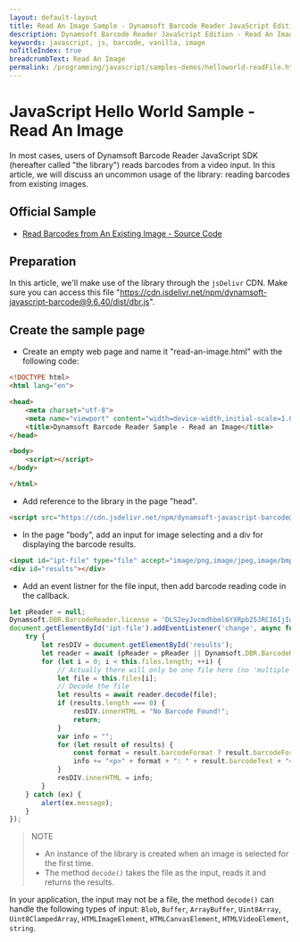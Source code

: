 ```yaml
---
layout: default-layout
title: Read An Image Sample - Dynamsoft Barcode Reader JavaScript Edition
description: Dynamsoft Barcode Reader JavaScript Edition - Read An Image
keywords: javascript, js, barcode, vanilla, image
noTitleIndex: true
breadcrumbText: Read An Image
permalink: /programming/javascript/samples-demos/helloworld-readFile.html
---
```


# JavaScript Hello World Sample - Read An Image

In most cases, users of Dynamsoft Barcode Reader JavaScript SDK (hereafter called "the library") reads barcodes from a video input. In this article, we will discuss an uncommon usage of the library: reading barcodes from existing images.

## Official Sample

* <a target = "_blank" href="https://github.com/Dynamsoft/barcode-reader-javascript-samples/blob/9.x/1.hello-world/2.read-an-image.html">Read Barcodes from An Existing Image - Source Code</a>

## Preparation

In this article, we'll make use of the library through the `jsDelivr` CDN. Make sure you can access this file "https://cdn.jsdelivr.net/npm/dynamsoft-javascript-barcode@9.6.40/dist/dbr.js".

## Create the sample page

* Create an empty web page and name it "read-an-image.html" with the following code:

```html
<!DOCTYPE html>
<html lang="en">

<head>
    <meta charset="utf-8">
    <meta name="viewport" content="width=device-width,initial-scale=1.0">
    <title>Dynamsoft Barcode Reader Sample - Read an Image</title>
</head>

<body>
    <script></script>
</body>

</html>
```

* Add reference to the library in the page "head".

```html
<script src="https://cdn.jsdelivr.net/npm/dynamsoft-javascript-barcode@9.6.40/dist/dbr.js"></script>
```

* In the page "body", add an input for image selecting and a div for displaying the barcode results.

```html
<input id="ipt-file" type="file" accept="image/png,image/jpeg,image/bmp,image/gif">
<div id="results"></div>
```

* Add an event listner for the file input, then add barcode reading code in the callback.

```javascript
let pReader = null;
Dynamsoft.DBR.BarcodeReader.license = 'DLS2eyJvcmdhbml6YXRpb25JRCI6IjIwMDAwMSJ9';
document.getElementById('ipt-file').addEventListener('change', async function() {
    try {
        let resDIV = document.getElementById('results');
        let reader = await (pReader = pReader || Dynamsoft.DBR.BarcodeReader.createInstance());
        for (let i = 0; i < this.files.length; ++i) {
            // Actually there will only be one file here (no 'multiple' attribute)
            let file = this.files[i];
            // Decode the file
            let results = await reader.decode(file);
            if (results.length === 0) {
                resDIV.innerHTML = "No Barcode Found!";
                return;
            }
            var info = "";
            for (let result of results) {
                const format = result.barcodeFormat ? result.barcodeFormatString : result.barcodeFormatString_2;
                info += "<p>" + format + ": " + result.barcodeText + "</p>";
            }
            resDIV.innerHTML = info;
        }
    } catch (ex) {
        alert(ex.message);
    }
});
```

> NOTE
>  
> * An instance of the library is created when an image is selected for the first time.
> * The method `decode()` takes the file as the input, reads it and returns the results.

In your application, the input may not be a file, the method `decode()` can handle the following types of input: `Blob`, `Buffer`, `ArrayBuffer`, `Uint8Array`, `Uint8ClampedArray`, `HTMLImageElement`, `HTMLCanvasElement`, `HTMLVideoElement`, `string`.


